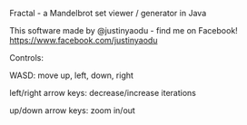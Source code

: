 Fractal - a Mandelbrot set viewer / generator in Java

This software made by @justinyaodu - find me on Facebook! https://www.facebook.com/justinyaodu

Controls:

WASD: move up, left, down, right

left/right arrow keys: decrease/increase iterations

up/down arrow keys: zoom in/out
